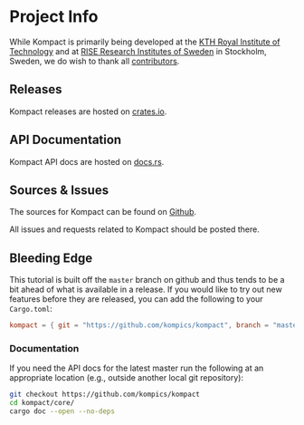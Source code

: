 # Project Info

While Kompact is primarily being developed at the [KTH Royal Institute of Technology](https://www.kth.se/en) and at [RISE Research Institutes of Sweden](https://www.ri.se/en) in Stockholm, Sweden, we do wish to thank all [contributors](https://github.com/kompics/kompact/graphs/contributors).

## Releases

Kompact releases are hosted on [crates.io](https://crates.io/crates/kompact).

## API Documentation

Kompact API docs are hosted on [docs.rs](https://docs.rs/kompact/latest/kompact/).

## Sources & Issues

The sources for Kompact can be found on [Github](https://github.com/kompics/kompact).

All issues and requests related to Kompact should be posted there.

## Bleeding Edge

This tutorial is built off the `master` branch on github and thus tends to be a bit ahead of what is available in a release.
If you would like to try out new features before they are released, you can add the following to your `Cargo.toml`:

```toml
kompact = { git = "https://github.com/kompics/kompact", branch = "master" }
```

### Documentation

If you need the API docs for the latest master run the following at an appropriate location (e.g., outside another local git repository):

```bash
git checkout https://github.com/kompics/kompact
cd kompact/core/
cargo doc --open --no-deps
```
